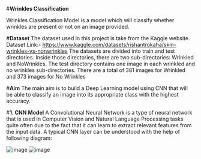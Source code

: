 #**Wrinkles Classification**


Wrinkles Classification Model is a model which will classify whether wrinkles are present or not on an image provided.

#**Dataset**
The dataset used in this project is take from the Kaggle website.
Dataset Link:- https://www.kaggle.com/datasets/rishantrokaha/skin-wrinkles-vs-nonwrinkles
The datasets are divided into train and test directories. Inside those directories, there are two sub-directories: Wrinkled and NoWrinkles.
The test directory contains one image in each wrinkled and no wrinkles sub-directories. There are a total of 381 images for Wrinkled and 
373 images for No Wrinkles

#**Aim**
The main aim is to build a Deep Learning model using CNN that will be able to classify an image into its appropriate class with the highest accuracy.

#**1. CNN Model**
A Convolutional Neural Network is a type of neural network that is used in Computer Vision and Natural Language Processing tasks quite often
due to the fact that it can learn to extract relevant features from the input data.
A typical CNN layer can be understood with the help of following diagram:


![image](https://user-images.githubusercontent.com/90842808/224102774-206d03e2-d091-4730-ab84-3a1f92d2c5e3.png)
![image](https://user-images.githubusercontent.com/90842808/224102803-304d6752-ef69-4c58-89a4-e935d3753326.png)
